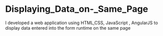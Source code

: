 # Displaying_Data_on-_Same_Page
I developed a web application using HTML,CSS, JavaScript , AngularJS to display data entered into the form runtime on the same page 
